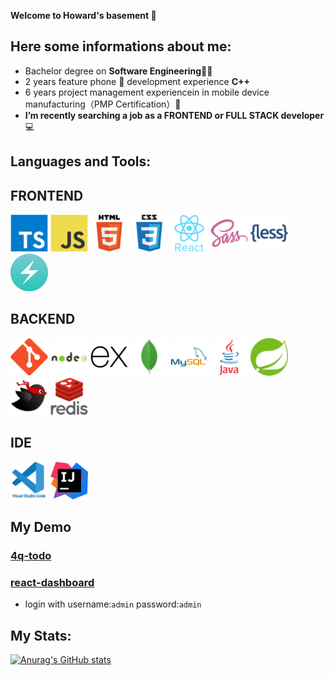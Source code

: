 **Welcome to Howard's basement  👋**
<!--
**howardding2000/howardding2000** is a ✨ _special_ ✨ repository because its `README.md` (this file) appears on your GitHub profile.

Here are some ideas to get you started: -->

**Here some informations about me:**  
---
- Bachelor degree on __Software Engineering__:man_student:
- 2 years feature phone :iphone: development experience __C++__
- 6 years project management experiencein in mobile device manufacturing（PMP Certification）:necktie:
- __I’m recently searching a job as a FRONTEND or FULL STACK developer__ :computer:
<!-- __I’m currently coding with Reactjs, TypeScript, Nextjs, Chakra UI__ :computer::computer_mouse::muscle:-->
**Languages and Tools:**  
---

## FRONTEND
<a href="#"><img height="60" src="./assets/icons/typescript.svg" alt="TypeScript"></a>
<a href="#"><img height="60" src="./assets/icons/javascript.svg" alt="JavaScript"></a>
<a href="#"><img height="60" src="./assets/icons/html5.svg" alt="html5"></a>
<a href="#"><img height="60" src="./assets/icons/css3.svg" alt="CSS3"></a>
<a href="#"><img height="60" src="./assets/icons/react.svg" alt="React"></a>
<a href="#"><img height="60" src="./assets/icons/sass.svg" alt="SASS"></a>
<a href="#"><img height="60" src="./assets/icons/less.svg" alt="LESS"></a>
<a href="#"><img height="60" src="./assets/icons/logo-chakra-400x400.jpg" alt="Chakra UI"></a>
## BACKEND
<a href="#"><img height="60" src="./assets/icons/git.svg" alt="git"></a>
<a href="#"><img height="60" src="./assets/icons/nodejs.svg" alt="nodejs"></a>
<a href="#"><img height="60" src="./assets/icons/express.svg" alt="express"></a>
<a href="#"><img height="60" src="./assets/icons/mongodb.svg" alt="mongodb"></a>
<a href="#"><img height="60" src="./assets/icons/mysql.svg" alt="MySQL"></a>
<a href="#"><img height="60" src="./assets/icons/java.svg" alt="JAVA"></a>
<a href="#"><img height="60" src="./assets/icons/spring.svg" alt="SpringBoot 2"></a>
<a href="#"><img height="60" src="./assets/icons/mybatis.svg" alt="MyBatis"></a>
<a href="#"><img height="60" src="./assets/icons/redis.svg" alt="Redis"></a>

## IDE
<a href="#"><img height="60" src="./assets/icons/vscode.svg" alt="VScode"></a>
<a href="#"><img height="60" src="./assets/icons/IntelliJ_IDEA.svg" alt="IntelliJ IDEA"></a>

<!--<a href="#"><img height="60" src="./assets/icons/bootstrap.svg" alt="Bootstrap"></a>-->
<!--<a href="#"><img height="60" src="./assets/icons/nextjs.svg" alt="Nextjs"></a>-->
<!--<a href="#"><img height="60" src="./assets/icons/spring.svg" alt="SpringBoot 2"></a>-->
<!--<a href="#"><img height="60" src="./assets/icons/mybatis.svg" alt="MyBatis"></a>-->
<!--<a href="#"><img height="60" src="./assets/icons/redis.svg" alt="Redis"></a>-->
<!--<a href="#"><img height="60" src="./assets/icons/docker.svg" alt="docker"></a>-->
<!--<a href="#"><img height="60" src="./assets/icons/bash.svg" alt="bash"></a>-->
<!--<a href="#"><img height="60" src="./assets/icons/linux.svg" alt="Linux"></a>-->

## My Demo
### <a href="https://4q-todo.vercel.app/">4q-todo</a>

### <a href="https://rd-client.vercel.app/">react-dashboard</a>
* login with username:`admin` password:`admin`

**My Stats:**  
---
[![Anurag's GitHub stats](https://github-readme-stats.vercel.app/api?username=howardding2000&show_icons=true&theme=default)](#)

<!--START_SECTION:waka-->

<!--END_SECTION:waka-->

<!-- need to replace the icon sources

[![Top Langs](https://github-readme-stats.vercel.app/api/top-langs/?username=howardding2000&layout=compact)](#)

- Welcome to visite my website <a href="https://www.buding.ca">buding.ca</a>, although it's still under construction :sweat_smile::sweat_smile::sweat_smile:

- DEP of Machining Technique ( cours en français):toolbox::hammer_and_wrench::gear:

- 👯 I’m looking to collaborate on ...
- 🤔 I’m looking for help with ...
- 💬 Ask me about ...
- 📫 How to reach me: ...
- 😄 Pronouns: ...
- ⚡ Fun fact: ...
-->
